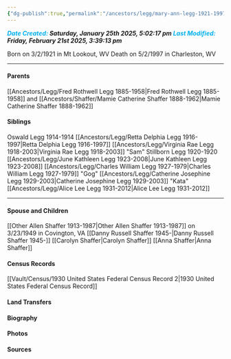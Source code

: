 ```yaml
---
{"dg-publish":true,"permalink":"/ancestors/legg/mary-ann-legg-1921-1997/","tags":["Mary-Ann-Legg"]}
---
```


***<font color="#00b0f0">Date Created:</font> Saturday, January 25th 2025, 5:02:17 pm*
*<font color="#00b0f0">Last Modified:</font> Friday, February 21st 2025, 3:39:13 pm***

Born on  3/2/1921 in Mt Lookout, WV
Death on 5/2/1997 in Charleston, WV

---
#### Parents

[[Ancestors/Legg/Fred Rothwell Legg 1885-1958\|Fred Rothwell Legg 1885-1958]] and [[Ancestors/Shaffer/Mamie Catherine Shaffer 1888-1962\|Mamie Catherine Shaffer 1888-1962]]
#### Siblings
Oswald Legg 1914-1914
[[Ancestors/Legg/Retta Delphia Legg 1916-1997\|Retta Delphia Legg 1916-1997]]
[[Ancestors/Legg/Virginia Rae Legg 1918-2003\|Virginia Rae Legg 1918-2003]] "Sam"
Stillborn Legg 1920-1920
[[Ancestors/Legg/June Kathleen Legg 1923-2008\|June Kathleen Legg 1923-2008]]
[[Ancestors/Legg/Charles William Legg 1927-1979\|Charles William Legg 1927-1979]] "Gog"
[[Ancestors/Legg/Catherine Josephine Legg 1929-2003\|Catherine Josephine Legg 1929-2003]] "Kata"
[[Ancestors/Legg/Alice Lee Legg 1931-2012\|Alice Lee Legg 1931-2012]]

---
#### Spouse and Children
[[Other Allen Shaffer 1913-1987\|Other Allen Shaffer 1913-1987]] on 3/23/1949 in Covington, VA
[[Danny Russell Shaffer 1945-\|Danny Russell Shaffer 1945-]]
[[Carolyn Shaffer\|Carolyn Shaffer]]
[[Anna Shaffer\|Anna Shaffer]]
#### Census Records
[[Vault/Census/1930 United States Federal Census Record 2\|1930 United States Federal Census Record]]


#### Land Transfers

#### Biography

#### Photos

#### Sources

